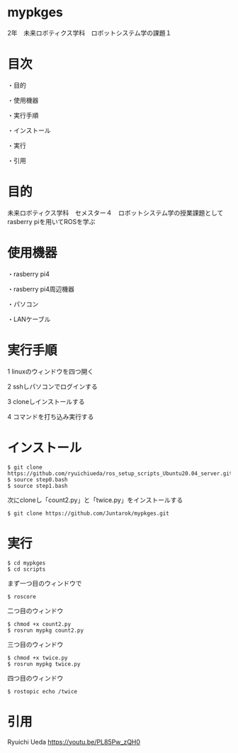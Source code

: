 # mypkges

2年　未来ロボティクス学科　ロボットシステム学の課題１

# 目次
・目的

・使用機器

・実行手順

・インストール

・実行

・引用


# 目的

未来ロボティクス学科　セメスター４　ロボットシステム学の授業課題としてrasberry piを用いてROSを学ぶ


# 使用機器

・rasberry pi4

・rasberry pi4周辺機器

・パソコン

・LANケーブル


# 実行手順

1 linuxのウィンドウを四つ開く

2 sshしパソコンでログインする

3 cloneしインストールする

4 コマンドを打ち込み実行する


# インストール

    $ git clone https://github.com/ryuichiueda/ros_setup_scripts_Ubuntu20.04_server.git
    $ source step0.bash
    $ source step1.bash
  
次にcloneし「count2.py」と「twice.py」をインストールする

    $ git clone https://github.com/Juntarok/mypkges.git
    
# 実行
    $ cd mypkges
    $ cd scripts
 
 まず一つ目のウィンドウで
 
    $ roscore
    
二つ目のウィンドウ

    $ chmod +x count2.py
    $ rosrun mypkg count2.py
    
三つ目のウィンドウ

    $ chmod +x twice.py
    $ rosrun mypkg twice.py
    
四つ目のウィンドウ

    $ rostopic echo /twice
    
    
# 引用
Ryuichi Ueda https://youtu.be/PL85Pw_zQH0

